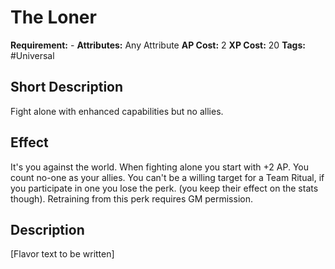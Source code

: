 # The Loner

 **Requirement:** -
 **Attributes:** Any Attribute
 **AP Cost:** 2
 **XP Cost:** 20
 **Tags:** #Universal

## Short Description
Fight alone with enhanced capabilities but no allies.

## Effect
It's you against the world. When fighting alone you start with +2 AP. You count no-one as your allies. You can't be a willing target for a Team Ritual, if you participate in one you lose the perk. (you keep their effect on the stats though). Retraining from this perk requires GM permission.

## Description
[Flavor text to be written]